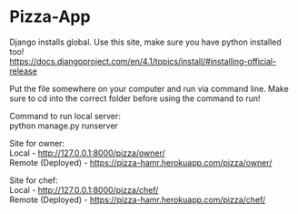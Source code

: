 # Pizza-App
Django installs global. Use this site, make sure you have python installed too!  
https://docs.djangoproject.com/en/4.1/topics/install/#installing-official-release  
  
Put the file somewhere on your computer and run via command line. Make sure to cd into the correct folder before using the command to run!  
  
Command to run local server:  
	python manage.py runserver  
  
Site for owner:  
	Local - http://127.0.0.1:8000/pizza/owner/  
	Remote (Deployed) - https://pizza-hamr.herokuapp.com/pizza/owner/  
	
Site for chef:  
	Local - http://127.0.0.1:8000/pizza/chef/  
	Remote (Deployed) - https://pizza-hamr.herokuapp.com/pizza/chef/  
